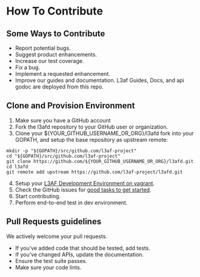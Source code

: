 # How To Contribute

## Some Ways to Contribute

- Report potential bugs.
- Suggest product enhancements.
- Increase our test coverage.
- Fix a bug.
- Implement a requested enhancement.
- Improve our guides and documentation. L3af Guides, Docs, and api godoc are deployed from this repo.

## Clone and Provision Environment

1. Make sure you have a GitHub account
2. Fork the l3afd repository to your GitHub user or organization. 
3. Clone your ${YOUR_GITHUB_USERNAME_OR_ORG}/l3afd fork into your GOPATH, and setup the base repository as upstream remote:

```
mkdir -p "${GOPATH}/src/github.com/l3af-project"
cd "${GOPATH}/src/github.com/l3af-project"
git clone https://github.com/${YOUR_GITHUB_USERNAME_OR_ORG}/l3afd.git
cd l3afd
git remote add upstream https://github.com/l3af-project/l3afd.git
```
4. Setup your [L3AF Development Environment on vagrant](https://github.com/l3af-project/l3af-arch/tree/main/dev_environment). 
5. Check the GitHub issues for [good tasks to get started](https://github.com/l3af-project/l3afd/issues). 
6. Start contributing.
7. Perform end-to-end test in dev environment.

## Pull Requests guidelines

We actively welcome your pull requests.

- If you've added code that should be tested, add tests.
- If you've changed APIs, update the documentation.
- Ensure the test suite passes.
- Make sure your code lints. 
